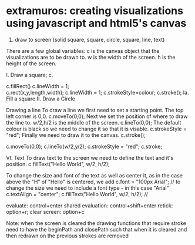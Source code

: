 extramuros: creating visualizations using javascript and html5's canvas
==========

1. draw to screen (solid square, square, circle, square, line, text)


There are a few global variables:
c is the canvas object that the visualizations are to be drawn to. 
w is the width of the screen. 
h is the height of the screen. 


I. Draw a square; 
 c.
 
 c.fillRect()
		c.lineWidth = 1;  
		c.rect(x,y,length,width);
		c.lineWidth = 1; 
		c.strokeStyle=colour;
		c.stroke();
Ia. Fill a square
II. Draw a Circle	

Drawing a line 
To draw a line we first need to set a starting point. The top left corner is 0,0.
c.moveTo(0,0); 
Next we set the position of where to draw the line to. w/2,h/2 is the middle of the screen.
c.lineTo(0,0);
The default colour is black so we need to change it so that it is visable. 
c.strokeStyle = "red"; 
Finally we need to draw it to the canvas. 
c.stroke(); 

c.moveTo(0,0); 
c.lineTo(w/2,y/2); 
c.strokeStyle = "red"; 
c.stroke; 

VI. Text
To draw text to the screen we need to define the text and it's position.
c.fillText("Hello World", w/2, h/2); 

To change the size and font of the text as well as center it, as in the case above the "H" of "Hello" is centered, we add
c.font = "100px Arial";   // to change the size we need to include a font type - in this case "Arial"
c.textAlign = "center"; 
c.fillText("Hello World", w/2, h/2); // 


evaluate: control+enter 
shared evaluation: control+shift+enter
retick: option+r; 
clear screen: option+c



Note: when the screen is cleared the drawing functions that require stroke need to have the
beginPath and closePath such that when it is cleared and then redrawn on the previous strokes
are removed